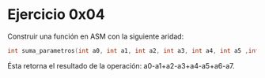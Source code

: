 # Ejercicio 0x04

Construir una función en ASM con la siguiente aridad:

```C
int suma_parametros(int a0, int a1, int a2, int a3, int a4, int a5 ,int a6, int a7);
```

Ésta retorna el resultado de la operación: a0-a1+a2-a3+a4-a5+a6-a7.
